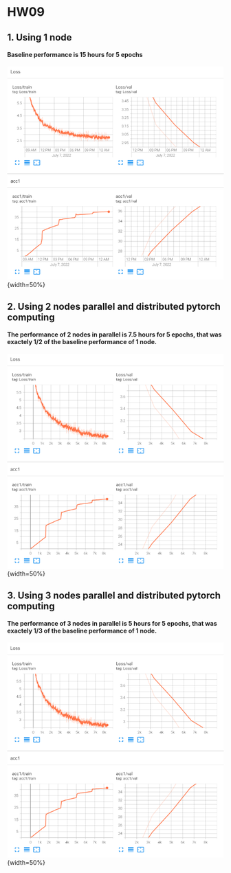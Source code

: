 # HW09


##  1. Using 1 node 

#### Baseline performance is 15 hours for 5 epochs

![plot](./analysis/1node_TB.png){width=50%}
 

## 2. Using 2 nodes parallel and distributed pytorch computing
#### The performance of 2 nodes in parallel is 7.5 hours for 5 epochs, that was exactely 1/2 of the baseline performance of 1 node.

![plot](./analysis/3node_TB.png){width=50%}


## 3. Using 3 nodes parallel and distributed pytorch computing
#### The performance of 3 nodes in parallel is 5 hours for 5 epochs, that was exactely 1/3 of the baseline performance of 1 node.


![plot](./analysis/3node_TB.png){width=50%}

 
